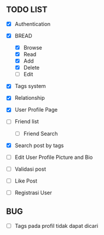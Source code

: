 ## TODO LIST 
- [x] Authentication
- [x] BREAD
    - [x] Browse
    - [x] Read    
    - [x] Add
    - [x] Delete
    - [ ] Edit
- [x] Tags system
- [x] Relationship 
- [x] User Profile Page
- [ ] Friend list
   - [ ] Friend Search
- [x] Search post by tags
- [ ] Edit User Profile Picture and Bio
- [ ] Validasi post
- [ ] Like Post
- [ ] Registrasi User


## BUG

- [ ] Tags pada profil tidak dapat dicari